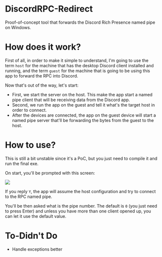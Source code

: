 # DiscordRPC-Redirect
Proof-of-concept tool that forwards the Discord Rich Presence named pipe on Windows.

# How does it work?
First of all, in order to make it simple to understand, I'm going to use the term `host` for the machine that has the desktop Discord client installed and running, and the term `guest` for the machine that is going to be using this app to forward the RPC into Discord. 

Now that's out of the way, let's start:
- First, we start the server on the host. This make the app start a named pipe client that will be receiving data from the Discord app.
- Second, we run the app on the guest and tell it what's the target host in order to connect.
- After the devices are connected, the app on the guest device will start a named pipe server that'll be forwarding the bytes from the guest to the host.

# How to use?
This is still a bit unstable since it's a PoC, but you just need to compile it and run the final exe.

On start, you'll be prompted with this screen:

![](https://i.imgur.com/InhAGLD.png)

If you reply `Y`, the app will assume the host configuration and try to connect to the RPC named pipe.

You'll be then asked what is the pipe number. The default is `0` (you just need to press Enter) and unless you have more than one client opened up, you can let it use the default value.

# To-Didn't Do
- Handle exceptions better

